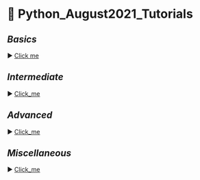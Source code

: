 # :notebook: Python_August2021_Tutorials

## _Basics_

:arrow_forward: [Click me](Python_Basics_Session/Python_Basics.ipynb) <br/>

## _Intermediate_

:arrow_forward: [Click_me](Python_Intermediate_Session/Python_Intermediate.ipynb)

## _Advanced_

:arrow_forward: [Click_me](Python_Advanced_Session/Python_Advanced.ipynb/)

## _Miscellaneous_

:arrow_forward: [Click_me](Python_Modules_Session/Python_Modules.ipynb)
